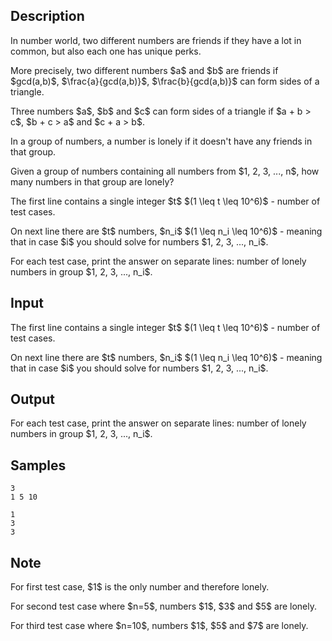 ## Description

<div><p>In number world, two different numbers are friends if they have a lot in common, but also each one has unique perks.</p><p>More precisely, two different numbers $a$ and $b$ are friends if $gcd(a,b)$, $\frac{a}{gcd(a,b)}$, $\frac{b}{gcd(a,b)}$ can form sides of a triangle.</p><p>Three numbers $a$, $b$ and $c$ can form sides of a triangle if $a + b &gt; c$, $b + c &gt; a$ and $c + a &gt; b$.</p><p>In a group of numbers, a number is lonely if it doesn't have any friends in that group.</p><p>Given a group of numbers containing all numbers from $1, 2, 3, ..., n$, how many numbers in that group are lonely?</p></div><div class="input-specification"><p>The first line contains a single integer $t$ $(1 \leq t \leq 10^6)$ - number of test cases.</p><p>On next line there are $t$ numbers, $n_i$ $(1 \leq n_i \leq 10^6)$ - meaning that in case $i$ you should solve for numbers $1, 2, 3, ..., n_i$.</p></div><div class="output-specification"><p>For each test case, print the answer on separate lines: number of lonely numbers in group $1, 2, 3, ..., n_i$.</p></div>

## Input

<p>The first line contains a single integer $t$ $(1 \leq t \leq 10^6)$ - number of test cases.</p><p>On next line there are $t$ numbers, $n_i$ $(1 \leq n_i \leq 10^6)$ - meaning that in case $i$ you should solve for numbers $1, 2, 3, ..., n_i$.</p>

## Output

<p>For each test case, print the answer on separate lines: number of lonely numbers in group $1, 2, 3, ..., n_i$.</p>

## Samples

```input1
3
1 5 10
```

```output1
1
3
3
```




## Note

<p>For first test case, $1$ is the only number and therefore lonely.</p><p>For second test case where $n=5$, numbers $1$, $3$ and $5$ are lonely.</p><p>For third test case where $n=10$, numbers $1$, $5$ and $7$ are lonely.</p>

